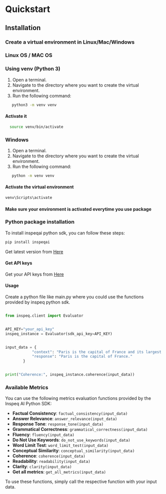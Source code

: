 # Quickstart

## Installation

### Create a virtual environment in Linux/Mac/Windows

### Linux OS / MAC OS
### Using venv (Python 3)

1. Open a terminal.
2. Navigate to the directory where you want to create the virtual environment.
3. Run the following command:

```bash
   python3 -m venv venv
```

#### Activate it

```bash
  source venv/bin/activate
```

### Windows

1. Open a terminal.
2. Navigate to the directory where you want to create the virtual environment.
3. Run the following command:

```bash
   python -m venv venv
```

#### Activate the virtual environment

```bash
venv\Scripts\activate
```

#### Make sure your environment is activated everytime you use package

### Python package installation

To install inspeqai python sdk, you can follow these steps:

```bash
pip install inspeqai
```

Get latest version from [Here](https://pypi.org/project/inspeqai/)

#### Get API keys

Get your API keys from [Here](https://app.inspeq.ai/)

#### Usage

Create a python file like main.py where you could use the functions provided by inspeq python sdk.

```python

from inspeq.client import Evaluator


API_KEY="your_api_key"
inspeq_instance = Evaluator(sdk_api_key=API_KEY)


input_data = {
            "context": "Paris is the capital of France and its largest city.",
            "response": "Paris is the capital of France."
        }


print("Coherence:", inspeq_instance.coherence(input_data))


```

### Available Metrics 

You can use the following metrics evaluation functions provided by the Inspeq AI Python SDK:

- **Factual Consistency**: `factual_consistency(input_data)`
- **Answer Relevance**: `answer_relevance(input_data)`
- **Response Tone**: `response_tone(input_data)`
- **Grammatical Correctness**: `grammatical_correctness(input_data)`
- **Fluency**: `fluency(input_data)`
- **Do Not Use Keywords**: `do_not_use_keywords(input_data)`
- **Word Limit Test**: `word_limit_test(input_data)`
- **Conceptual Similarity**: `conceptual_similarity(input_data)`
- **Coherence**: `coherence(input_data)`
- **Readability**: `readability(input_data)`
- **Clarity**: `clarity(input_data)`
- **Get all metrics**: `get_all_metrics(input_data)`

To use these functions, simply call the respective function with your input data.

